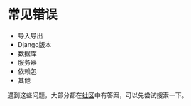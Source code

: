 # 常见错误

+ 导入导出
+ Django版本
+ 数据库
+ 服务器
+ 依赖包
+ 其他

遇到这些问题，大部分都在[社区](https://www.mldoo.com)中有答案，可以先尝试搜索一下。
